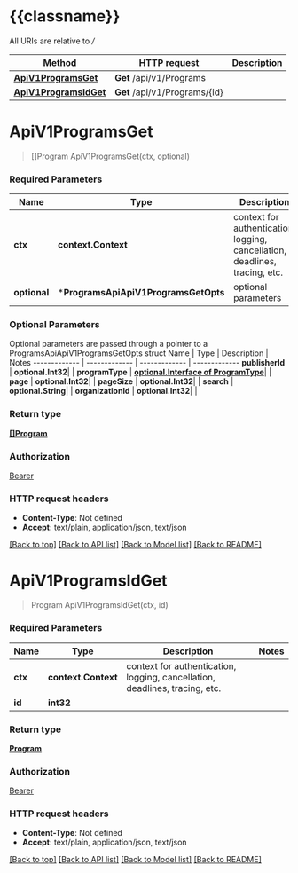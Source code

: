# {{classname}}

All URIs are relative to */*

Method | HTTP request | Description
------------- | ------------- | -------------
[**ApiV1ProgramsGet**](ProgramsApi.md#ApiV1ProgramsGet) | **Get** /api/v1/Programs | 
[**ApiV1ProgramsIdGet**](ProgramsApi.md#ApiV1ProgramsIdGet) | **Get** /api/v1/Programs/{id} | 

# **ApiV1ProgramsGet**
> []Program ApiV1ProgramsGet(ctx, optional)


### Required Parameters

Name | Type | Description  | Notes
------------- | ------------- | ------------- | -------------
 **ctx** | **context.Context** | context for authentication, logging, cancellation, deadlines, tracing, etc.
 **optional** | ***ProgramsApiApiV1ProgramsGetOpts** | optional parameters | nil if no parameters

### Optional Parameters
Optional parameters are passed through a pointer to a ProgramsApiApiV1ProgramsGetOpts struct
Name | Type | Description  | Notes
------------- | ------------- | ------------- | -------------
 **publisherId** | **optional.Int32**|  | 
 **programType** | [**optional.Interface of ProgramType**](.md)|  | 
 **page** | **optional.Int32**|  | 
 **pageSize** | **optional.Int32**|  | 
 **search** | **optional.String**|  | 
 **organizationId** | **optional.Int32**|  | 

### Return type

[**[]Program**](Program.md)

### Authorization

[Bearer](../README.md#Bearer)

### HTTP request headers

 - **Content-Type**: Not defined
 - **Accept**: text/plain, application/json, text/json

[[Back to top]](#) [[Back to API list]](../README.md#documentation-for-api-endpoints) [[Back to Model list]](../README.md#documentation-for-models) [[Back to README]](../README.md)

# **ApiV1ProgramsIdGet**
> Program ApiV1ProgramsIdGet(ctx, id)


### Required Parameters

Name | Type | Description  | Notes
------------- | ------------- | ------------- | -------------
 **ctx** | **context.Context** | context for authentication, logging, cancellation, deadlines, tracing, etc.
  **id** | **int32**|  | 

### Return type

[**Program**](Program.md)

### Authorization

[Bearer](../README.md#Bearer)

### HTTP request headers

 - **Content-Type**: Not defined
 - **Accept**: text/plain, application/json, text/json

[[Back to top]](#) [[Back to API list]](../README.md#documentation-for-api-endpoints) [[Back to Model list]](../README.md#documentation-for-models) [[Back to README]](../README.md)

